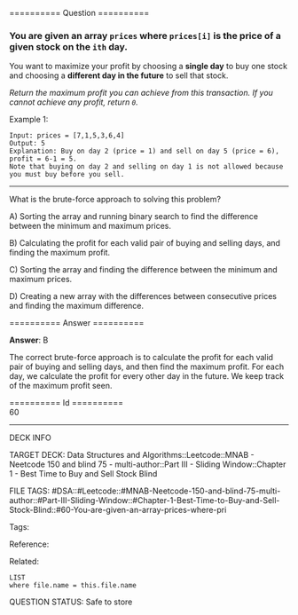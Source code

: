 ========== Question ==========  

### You are given an array `prices` where `prices[i]` is the price of a given stock on the `ith` day.

You want to maximize your profit by choosing a **single day** to buy one stock
and choosing a **different day in the future** to sell that stock.

_Return the maximum profit you can achieve from this transaction. If you cannot
achieve any profit, return `0`._

Example 1:

```
Input: prices = [7,1,5,3,6,4]
Output: 5
Explanation: Buy on day 2 (price = 1) and sell on day 5 (price = 6), profit = 6-1 = 5.
Note that buying on day 2 and selling on day 1 is not allowed because you must buy before you sell.
```

---

What is the brute-force approach to solving this problem?

A) Sorting the array and running binary search to find the difference between
the minimum and maximum prices.

B) Calculating the profit for each valid pair of buying and selling days, and
finding the maximum profit.

C) Sorting the array and finding the difference between the minimum and maximum
prices.

D) Creating a new array with the differences between consecutive prices and
finding the maximum difference.  

========== Answer ==========  

**Answer**: B

The correct brute-force approach is to calculate the profit for each valid pair
of buying and selling days, and then find the maximum profit. For each day, we
calculate the profit for every other day in the future. We keep track of the
maximum profit seen.

========== Id ==========  
60

---

DECK INFO

TARGET DECK: Data Structures and Algorithms::Leetcode::MNAB - Neetcode 150 and blind 75 - multi-author::Part III - Sliding Window::Chapter 1 - Best Time to Buy and Sell Stock Blind

FILE TAGS: #DSA::#Leetcode::#MNAB-Neetcode-150-and-blind-75-multi-author::#Part-III-Sliding-Window::#Chapter-1-Best-Time-to-Buy-and-Sell-Stock-Blind::#60-You-are-given-an-array-prices-where-pri

Tags:

Reference:

Related:

```dataview
LIST
where file.name = this.file.name
```
QUESTION STATUS: Safe to store
